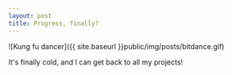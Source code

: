 ```yaml
---
layout: post
title: Progress, finally?
---
```


![Kung fu dancer]({{ site.baseurl }}public/img/posts/bitdance.gif)

It's finally cold, and I can get back to all my projects!

